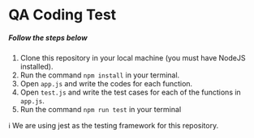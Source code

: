 # QA Coding Test
##### Follow the steps below

1. Clone this repository in your local machine (you must have NodeJS installed).
2. Run the command ```npm install``` in your terminal.
3. Open ```app.js``` and write the codes for each function.
4. Open ```test.js``` and write the test cases for each of the functions in ```app.js```.
5. Run the command ```npm run test``` in your terminal


:information_source: We are using jest as the testing framework for this repository.
